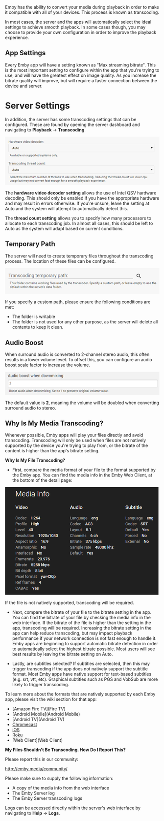 Emby has the ability to convert your media during playback in order to make it compatible with all of your devices. This process is known as transcoding.

In most cases, the server and the apps will automatically select the ideal settings to achieve smooth playback. In some cases though, you may choose to provide your own configuration in order to improve the playback experience.

## App Settings

Every Emby app will have a setting known as "Max streaming bitrate". This is the most important setting to configure within the app that you're trying to use, and will have the greatest effect on image quality. As you increase the bitrate quality will improve, but will require a faster connection between the device and server.

# Server Settings

In addition, the server has some transcoding settings that can be configured. These are found by opening the server dashboard and navigating to **Playback** -> **Transcoding**.

![](images/server/transcoding1.png)

The **hardware video decoder setting** allows the use of Intel QSV hardware decoding. This should only be enabled if you have the appropriate hardware and may result in errors otherwise. If you're unsure, leave the setting at Auto and the system will attempt to automatically detect this.

The **thread count setting** allows you to specify how many processors to allocate to each transcoding job. In almost all cases, this should be left to Auto as the system will adapt based on current conditions.

## Temporary Path

The server will need to create temporary files throughout the transcoding process. The location of these files can be configured.

![](images/server/transcoding2.png)

If you specify a custom path, please ensure the following conditions are met:

* The folder is writable
* The folder is not used for any other purpose, as the server will delete all contents to keep it clean.

## Audio Boost

When surround audio is converted to 2-channel stereo audio, this often results in a lower volume level. To offset this, you can configure an audio boost scale factor to increase the volume.

![](images/server/transcoding3.png)

The default value is **2**, meaning the volume will be doubled when converting surround audio to stereo.

## Why Is My Media Transcoding?

Whenever possible, Emby apps will play your files directly and avoid transcoding. Transcoding will only be used when files are not natively supported by the device you're trying to play from, or the bitrate of the content is higher than the app's bitrate setting.

**Why Is My File Transcoding?**

* First, compare the media format of your file to the format supported by the Emby app. You can find the media info in the Emby Web Client, at the bottom of the detail page:

![](images/server/mediainfo.png)

If the file is not natively supported, transcoding will be required.

* Next, compare the bitrate of your file to the bitrate setting in the app. You can find the bitrate of your file by checking the media info in the web interface. If the bitrate of the file is higher than the setting in the app, transcoding will be required. Increasing the bitrate setting in the app can help reduce transcoding, but may impact playback performance if your network connection is not fast enough to handle it. Emby apps are beginning to support automatic bitrate detection in order to automatically select the highest bitrate possible. Most users will see best results by leaving the bitrate setting on Auto.

* Lastly, are subtitles selected? If subtitles are selected, then this may trigger transcoding if the app does not natively support the subtitle format. Most Emby apps have native support for text-based subtitles (e.g. srt, vtt, etc). Graphical subtitles such as PGS and VobSub are more likely to trigger transcoding.

To learn more about the formats that are natively supported by each Emby app, please visit the wiki section for that app:

* [Amazon Fire TV](Fire TV)
* [Android Mobile](Android Mobile)
* [Android TV](Android TV)
* [Chromecast](Chromecast)
* [iOS](iOS)
* [Roku](Roku)
* [Web Client](Web Client)

**My Files Shouldn't Be Transcoding. How Do I Report This?**

Please report this in our community:

http://emby.media/community/

Please make sure to supply the following information:

* A copy of the media info from the web interface
* The Emby Server log
* The Emby Server transcoding logs

Logs can be accessed directly within the server's web interface by navigating to **Help** -> **Logs**.